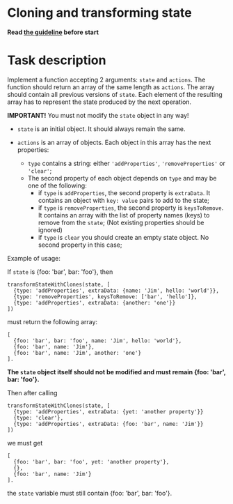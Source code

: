 # Cloning and transforming state

**Read [the guideline](https://github.com/mate-academy/js_task-guideline/blob/master/README.md) before start**

# Task description

Implement a function accepting 2 arguments: `state` and `actions`.
The function should return an array of the same length as `actions`.
The array should contain all previous versions of `state`.
Each element of the resulting array has to represent the state produced by the next operation.

**IMPORTANT!** You must not modify the `state` object in any way!

- `state` is an initial object. It should always remain the same.

- `actions` is an array of objects. Each object in this array has the next properties:
  - `type` contains a string: either `'addProperties'`, `'removeProperties'` or `'clear'`;
  - The second property of each object depends on `type` and may be one of the following:
    - if `type` is `addProperties`, the second property is `extraData`. It contains an object
      with `key: value` pairs to add to the state;
    - if `type` is `removeProperties`, the second property is `keysToRemove`. It contains an array
      with the list of property names (keys) to remove from the `state`; (Not existing
      properties should be ignored)
    - if `type` is `clear` you should create an empty state object. No second property in this case;

Example of usage:

If `state` is {foo: 'bar', bar: 'foo'}, then

```
transformStateWithClones(state, [
  {type: 'addProperties', extraData: {name: 'Jim', hello: 'world'}},
  {type: 'removeProperties', keysToRemove: ['bar', 'hello']},
  {type: 'addProperties', extraData: {another: 'one'}}
])
```

must return the following array:

```
[
  {foo: 'bar', bar: 'foo', name: 'Jim', hello: 'world'},
  {foo: 'bar', name: 'Jim'},
  {foo: 'bar', name: 'Jim', another: 'one'}
].
```

**The `state` object itself should not be modified and must remain {foo: 'bar', bar: 'foo'}.**

Then after calling

```
transformStateWithClones(state, [
  {type: 'addProperties', extraData: {yet: 'another property'}}
  {type: 'clear'},
  {type: 'addProperties', extraData: {foo: 'bar', name: 'Jim'}}
])
```

we must get

```
[
  {foo: 'bar', bar: 'foo', yet: 'another property'},
  {},
  {foo: 'bar', name: 'Jim'}
].
```
the `state` variable must still contain
{foo: 'bar', bar: 'foo'}.
